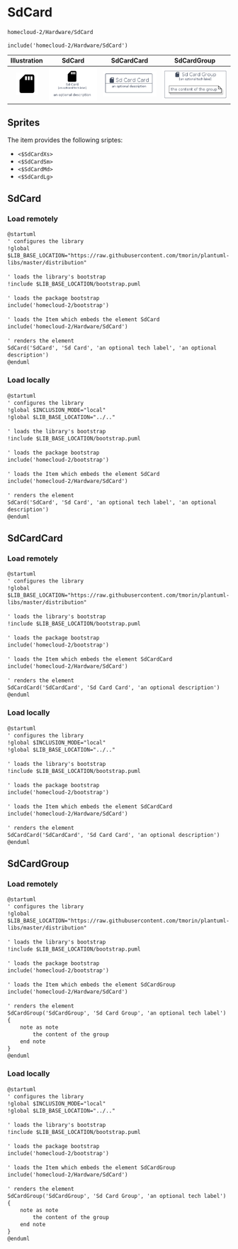 # SdCard


```text
homecloud-2/Hardware/SdCard
```

```text
include('homecloud-2/Hardware/SdCard')
```



| Illustration | SdCard | SdCardCard | SdCardGroup |
| :---: | :---: | :---: | :---: |
| ![illustration for Illustration](../../homecloud-2/Hardware/SdCard.png) | ![illustration for SdCard](../../homecloud-2/Hardware/SdCard.Local.png) | ![illustration for SdCardCard](../../homecloud-2/Hardware/SdCardCard.Local.png) | ![illustration for SdCardGroup](../../homecloud-2/Hardware/SdCardGroup.Local.png) |



## Sprites
The item provides the following sriptes:

- `<$SdCardXs>`
- `<$SdCardSm>`
- `<$SdCardMd>`
- `<$SdCardLg>`





## SdCard

### Load remotely
```plantuml
@startuml
' configures the library
!global $LIB_BASE_LOCATION="https://raw.githubusercontent.com/tmorin/plantuml-libs/master/distribution"

' loads the library's bootstrap
!include $LIB_BASE_LOCATION/bootstrap.puml

' loads the package bootstrap
include('homecloud-2/bootstrap')

' loads the Item which embeds the element SdCard
include('homecloud-2/Hardware/SdCard')

' renders the element
SdCard('SdCard', 'Sd Card', 'an optional tech label', 'an optional description')
@enduml
```

### Load locally
```plantuml
@startuml
' configures the library
!global $INCLUSION_MODE="local"
!global $LIB_BASE_LOCATION="../.."

' loads the library's bootstrap
!include $LIB_BASE_LOCATION/bootstrap.puml

' loads the package bootstrap
include('homecloud-2/bootstrap')

' loads the Item which embeds the element SdCard
include('homecloud-2/Hardware/SdCard')

' renders the element
SdCard('SdCard', 'Sd Card', 'an optional tech label', 'an optional description')
@enduml
```

## SdCardCard

### Load remotely
```plantuml
@startuml
' configures the library
!global $LIB_BASE_LOCATION="https://raw.githubusercontent.com/tmorin/plantuml-libs/master/distribution"

' loads the library's bootstrap
!include $LIB_BASE_LOCATION/bootstrap.puml

' loads the package bootstrap
include('homecloud-2/bootstrap')

' loads the Item which embeds the element SdCardCard
include('homecloud-2/Hardware/SdCard')

' renders the element
SdCardCard('SdCardCard', 'Sd Card Card', 'an optional description')
@enduml
```

### Load locally
```plantuml
@startuml
' configures the library
!global $INCLUSION_MODE="local"
!global $LIB_BASE_LOCATION="../.."

' loads the library's bootstrap
!include $LIB_BASE_LOCATION/bootstrap.puml

' loads the package bootstrap
include('homecloud-2/bootstrap')

' loads the Item which embeds the element SdCardCard
include('homecloud-2/Hardware/SdCard')

' renders the element
SdCardCard('SdCardCard', 'Sd Card Card', 'an optional description')
@enduml
```

## SdCardGroup

### Load remotely
```plantuml
@startuml
' configures the library
!global $LIB_BASE_LOCATION="https://raw.githubusercontent.com/tmorin/plantuml-libs/master/distribution"

' loads the library's bootstrap
!include $LIB_BASE_LOCATION/bootstrap.puml

' loads the package bootstrap
include('homecloud-2/bootstrap')

' loads the Item which embeds the element SdCardGroup
include('homecloud-2/Hardware/SdCard')

' renders the element
SdCardGroup('SdCardGroup', 'Sd Card Group', 'an optional tech label') {
    note as note
        the content of the group
    end note
}
@enduml
```

### Load locally
```plantuml
@startuml
' configures the library
!global $INCLUSION_MODE="local"
!global $LIB_BASE_LOCATION="../.."

' loads the library's bootstrap
!include $LIB_BASE_LOCATION/bootstrap.puml

' loads the package bootstrap
include('homecloud-2/bootstrap')

' loads the Item which embeds the element SdCardGroup
include('homecloud-2/Hardware/SdCard')

' renders the element
SdCardGroup('SdCardGroup', 'Sd Card Group', 'an optional tech label') {
    note as note
        the content of the group
    end note
}
@enduml
```

